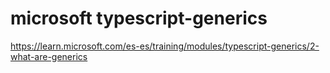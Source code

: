 # microsoft typescript-generics 

https://learn.microsoft.com/es-es/training/modules/typescript-generics/2-what-are-generics